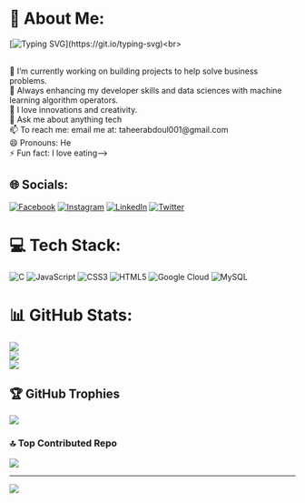 
# 💫 About Me:
[![Typing SVG](https://readme-typing-svg.herokuapp.com?font=Fira+Code&pause=1000&color=3A244A&width=435&lines=Hey+There,+I+am+Tahir+Abdullahi+Usman.,;A+Web+Developer,+;and+a+tech+enthusiast.)](https://git.io/typing-svg)<br>
<!-- Hi there, 👋 I am Tahir Abdullahi Usman<br>I am a web developer, and a tech enthusiast, and love exploring tech skills.<br> -->

<span style="color: var(--github-text-color);">
<br>🔭 I’m currently working on building projects to help solve business problems.<br>🌱 Always enhancing my developer skills and data sciences with machine learning algorithm operators.<br>👯 I love innovations and creativity.<br>💬 Ask me about anything tech<br>📫 To reach me: email me at: taheerabdoul001@gmail.com<br>😄 Pronouns: He<br>⚡ Fun fact: I love eating-->


## 🌐 Socials:
[![Facebook](https://img.shields.io/badge/Facebook-%231877F2.svg?logo=Facebook&logoColor=white)](https://www.facebook.com/profile.php?id=100004568778625&mibextid=ZbWKwL) [![Instagram](https://img.shields.io/badge/Instagram-%23E4405F.svg?logo=Instagram&logoColor=white)](https://instagram.com/taheer_abdoul) [![LinkedIn](https://img.shields.io/badge/LinkedIn-%230077B5.svg?logo=linkedin&logoColor=white)](https://ng.linkedin.com/in/tahir-abdullahi-usman-2756701b5) [![Twitter](https://img.shields.io/badge/Twitter-%231DA1F2.svg?logo=Twitter&logoColor=white)](https://twitter.com/taheer_abdoul) 

# 💻 Tech Stack:
![C](https://img.shields.io/badge/c-%2300599C.svg?style=for-the-badge&logo=c&logoColor=white) ![JavaScript](https://img.shields.io/badge/javascript-%23323330.svg?style=for-the-badge&logo=javascript&logoColor=%23F7DF1E) ![CSS3](https://img.shields.io/badge/css3-%231572B6.svg?style=for-the-badge&logo=css3&logoColor=white) ![HTML5](https://img.shields.io/badge/html5-%23E34F26.svg?style=for-the-badge&logo=html5&logoColor=white) ![Google Cloud](https://img.shields.io/badge/Google%20Cloud-%234285F4.svg?style=for-the-badge&logo=google-cloud&logoColor=white) ![MySQL](https://img.shields.io/badge/mysql-%2300f.svg?style=for-the-badge&logo=mysql&logoColor=white) 
# 📊 GitHub Stats:
![](https://github-readme-stats.vercel.app/api?username=taheerabdoul1&theme=radical&hide_border=false&include_all_commits=false&count_private=false)<br/>
![](https://github-readme-streak-stats.herokuapp.com/?user=taheerabdoul1&theme=radical&hide_border=false)<br/>
![](https://github-readme-stats.vercel.app/api/top-langs/?username=taheerabdoul1&theme=radical&hide_border=false&include_all_commits=false&count_private=false&layout=compact)

## 🏆 GitHub Trophies
![](https://github-profile-trophy.vercel.app/?username=taheerabdoul1&theme=radical&no-frame=false&no-bg=true&margin-w=4)

### 🔝 Top Contributed Repo
![](https://github-contributor-stats.vercel.app/api?username=taheerabdoul1&limit=5&theme=radical&combine_all_yearly_contributions=true)

<!-- ### 😂 Random Dev Meme
<img src="https://rm.up.railway.app/" width="512px"/> -->

---
[![](https://visitcount.itsvg.in/api?id=taheerabdoul1&icon=0&color=0)](https://visitcount.itsvg.in)

<!-- Proudly created with GPRM ( https://gprm.itsvg.in ) -->
<!-- <img src="https://rm.up.railway.app/" width="512px"/>

---
[![](https://visitcount.itsvg.in/api?id=taheerabdoul1&icon=0&color=0)](https://visitcount.itsvg.in)

  
Proudly created with GPRM ( https://gprm.itsvg.in ) -->
</span>
